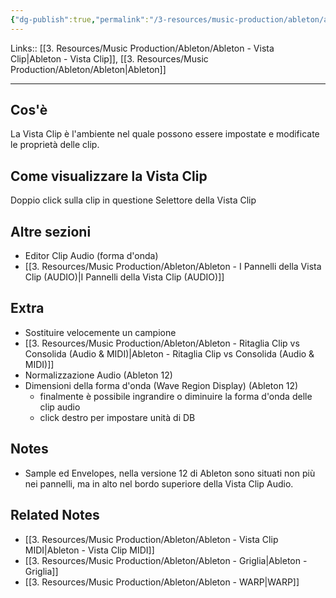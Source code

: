 ```yaml
---
{"dg-publish":true,"permalink":"/3-resources/music-production/ableton/ableton-vista-clip-audio/","tags":["type/note"]}
---
```


Links:: [[3. Resources/Music Production/Ableton/Ableton - Vista Clip\|Ableton - Vista Clip]], [[3. Resources/Music Production/Ableton/Ableton\|Ableton]]

---
## Cos'è

La Vista Clip è l'ambiente nel quale possono essere impostate e modificate le proprietà delle clip.

## Come visualizzare la Vista Clip

Doppio click sulla clip in questione
Selettore della Vista Clip

## Altre sezioni

- Editor Clip Audio (forma d'onda)
- [[3. Resources/Music Production/Ableton/Ableton - I Pannelli della Vista Clip (AUDIO)\|I Pannelli della Vista Clip (AUDIO)]]

## Extra

- Sostituire velocemente un campione
- [[3. Resources/Music Production/Ableton/Ableton - Ritaglia Clip vs Consolida (Audio & MIDI)\|Ableton - Ritaglia Clip vs Consolida (Audio & MIDI)]]
- Normalizzazione Audio (Ableton 12)
- Dimensioni della forma d'onda (Wave Region Display) (Ableton 12)
	- finalmente è possibile ingrandire o diminuire la forma d'onda delle clip audio
	- click destro per impostare unità di DB


## Notes

- Sample ed Envelopes, nella versione 12 di Ableton sono situati non più nei pannelli, ma in alto nel bordo superiore della Vista Clip Audio. 

## Related Notes

- [[3. Resources/Music Production/Ableton/Ableton - Vista Clip MIDI\|Ableton - Vista Clip MIDI]]
- [[3. Resources/Music Production/Ableton/Ableton - Griglia\|Ableton - Griglia]]
- [[3. Resources/Music Production/Ableton/Ableton - WARP\|WARP]]

